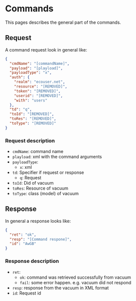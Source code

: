 # Commands

This pages describes the general part of the commands.

## Request

A command request look in general like:

```json
{
  "cmdName": "[commandName]",
  "payload": "[playload]",
  "payloadType": "x",
  "auth": {
    "realm": "ecouser.net",
    "resource": "[REMOVED]",
    "token": "[REMOVED]",
    "userid": "[REMOVED]",
    "with": "users"
  },
  "td": "q",
  "toId": "[REMOVED]",
  "toRes": "[REMOVED]",
  "toType": "[REMOVED]"
}
```

### Request description

- `cmdName`: command name
- `playload`: xml with the command arguments
- `payloadType`:
    - `x`: xml
- `td`: Specifier if request or response
    - `q`: Request
- `toId`: Did of vacuum
- `toRes`: Resource of vacuum
- `toType`: class (model) of vacuum

## Response

In general a response looks like:

```json
{
  "ret": "ok",
  "resp": "[Command respone]",
  "id": "AwGB"
}
```

### Response description

- `ret`:
    - `ok`: command was retrieved successfully from vacuum
    - `fail`: some error happen. e.g. vacuum did not respond
- `resp`: response from the vacuum in XML format
- `id`: Request id
